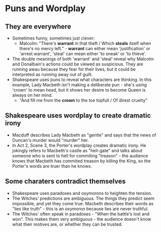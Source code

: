 # Puns and Wordplay

## They are everywhere
- Sometimes funny, sometimes just clever:
  - Malcolm: "There's __warrant__ in that theft / Which __steals__ itself when there's no mercy left." - __warrant__ can either mean 'justification' or 'arrest warrant', 'steal' can mean either 'to sneak' or 'to thieve'.
- The double meanings of both 'warrant' and 'steal' reveal why Malcolm and Donalbain's actions could be viewed as suspicious. They are running awau because they fear for their lives, but it could be interpreted as running away out of guilt.
- Shakespeare uses puns to reveal what characters are thinking. In this example, Lady Macbeth isn't making a deliberate pun - she's using 'crown' to mean head, but it shows her desire to become Queen is always on her mind.
  - "And fill me from the __crown__ to the toe topfull / Of direst cruelty"
  
## Shakespeare uses wordplay to create dramatic irony
- Macduff describes Lady Macbeth as "gentle" and says that the news of Duncan's murder would "murder" her.
- In Act 2, Scene 3, the Porter's wordplay creates dramatic irony. He jokingly refers to Macbeth's castle as "hell-gate" and talks about someone who is sent to hell for commiting "treason" - the audience knows that Macbeth has commited treason by killing the King, so the Porter's words are truer than he knows.

## Some charaters contradict themselves
- Shakespeare uses paradoxes and oxymorons to heighten the tension.
- The Witches' predictions are ambiguous. The things they predict seem impossible, and yet they come true. Macbeth describes their words as "lies like truth" - this is an oxymoron because lies are never truthful.
- The Witches' often speak in paradoxes - "When the battle's lost and won". This makes them very ambiguous - the audience doesn't know what their motives are, or whether they can be trusted.
